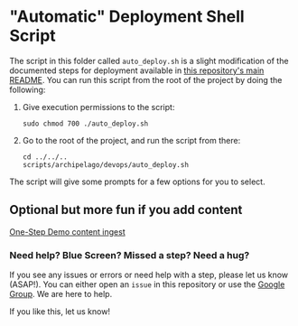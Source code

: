 # "Automatic" Deployment Shell Script

The script in this folder called `auto_deploy.sh` is a slight modification of the documented steps for deployment available in [this repository's main README](../../../README.md). You can run this script from the root of the project by doing the following:

1. Give execution permissions to the script:
    ```shell
    sudo chmod 700 ./auto_deploy.sh
    ```
2. Go to the root of the project, and run the script from there:

    ```shell
    cd ../../..
    scripts/archipelago/devops/auto_deploy.sh
    ```

The script will give some prompts for a few options for you to select.

## Optional but more fun if you add content

[One-Step Demo content ingest](../../../docs/democontent.md)

### Need help? Blue Screen? Missed a step? Need a hug?

If you see any issues or errors or need help with a step, please let us know (ASAP!). You can either open an `issue` in this repository or use the [Google Group](https://groups.google.com/forum/#!forum/archipelago-commons). We are here to help.

If you like this, let us know!
